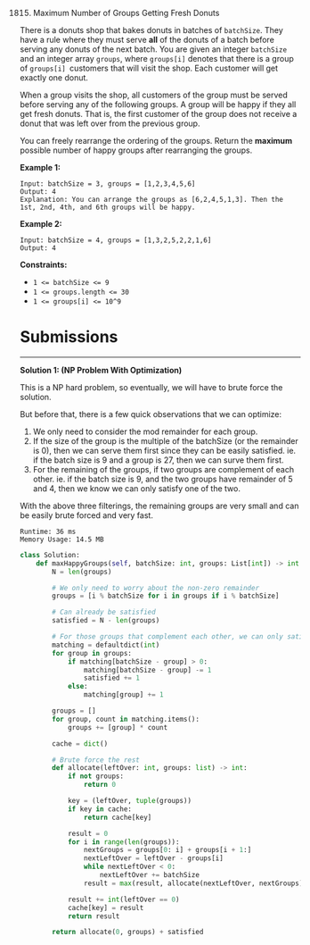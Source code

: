 1815. Maximum Number of Groups Getting Fresh Donuts

There is a donuts shop that bakes donuts in batches of `batchSize`. They have a rule where they must serve **all** of the donuts of a batch before serving any donuts of the next batch. You are given an integer `batchSize` and an integer array `groups`, where `groups[i]` denotes that there is a group of `groups[i] `customers that will visit the shop. Each customer will get exactly one donut.

When a group visits the shop, all customers of the group must be served before serving any of the following groups. A group will be happy if they all get fresh donuts. That is, the first customer of the group does not receive a donut that was left over from the previous group.

You can freely rearrange the ordering of the groups. Return the **maximum** possible number of happy groups after rearranging the groups.

 

**Example 1:**
```
Input: batchSize = 3, groups = [1,2,3,4,5,6]
Output: 4
Explanation: You can arrange the groups as [6,2,4,5,1,3]. Then the 1st, 2nd, 4th, and 6th groups will be happy.
```

**Example 2:**
```
Input: batchSize = 4, groups = [1,3,2,5,2,2,1,6]
Output: 4
```

**Constraints:**

* `1 <= batchSize <= 9`
* `1 <= groups.length <= 30`
* `1 <= groups[i] <= 10^9`

# Submissions
---
**Solution 1: (NP Problem With Optimization)**

This is a NP hard problem, so eventually, we will have to brute force the solution.

But before that, there is a few quick observations that we can optimize:

1. We only need to consider the mod remainder for each group.
1. If the size of the group is the multiple of the batchSize (or the remainder is 0), then we can serve them first since they can be easily satisfied. ie. if the batch size is 9 and a group is 27, then we can surve them first.
1. For the remaining of the groups, if two groups are complement of each other. ie. if the batch size is 9, and the two groups have remainder of 5 and 4, then we know we can only satisfy one of the two.

With the above three filterings, the remaining groups are very small and can be easily brute forced and very fast.

```
Runtime: 36 ms
Memory Usage: 14.5 MB
```
```python
class Solution:
    def maxHappyGroups(self, batchSize: int, groups: List[int]) -> int:
        N = len(groups)

        # We only need to worry about the non-zero remainder
        groups = [i % batchSize for i in groups if i % batchSize]

        # Can already be satisfied
        satisfied = N - len(groups)

        # For those groups that complement each other, we can only satisfy one group
        matching = defaultdict(int)
        for group in groups:
            if matching[batchSize - group] > 0:
                matching[batchSize - group] -= 1
                satisfied += 1
            else:
                matching[group] += 1

        groups = []
        for group, count in matching.items():
            groups += [group] * count

        cache = dict()

        # Brute force the rest
        def allocate(leftOver: int, groups: list) -> int:
            if not groups:
                return 0

            key = (leftOver, tuple(groups))
            if key in cache:
                return cache[key]

            result = 0
            for i in range(len(groups)):
                nextGroups = groups[0: i] + groups[i + 1:]
                nextLeftOver = leftOver - groups[i]
                while nextLeftOver < 0:
                    nextLeftOver += batchSize
                result = max(result, allocate(nextLeftOver, nextGroups))

            result += int(leftOver == 0)
            cache[key] = result
            return result

        return allocate(0, groups) + satisfied 
```